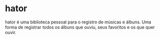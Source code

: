 # hator
hator é uma biblioteca pessoal para o registro de músicas e álbuns. Uma forma de registrar todos os álbuns que ouviu, seus favoritos e os que quer ouvir.
